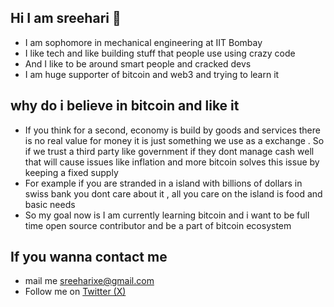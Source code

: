 ## Hi I am sreehari 👋 ##
- I am sophomore in mechanical engineering at IIT Bombay
- I like tech and like building stuff that people use using crazy code
- And I like to be around smart people and cracked devs
- I am huge supporter of bitcoin and web3 and trying to learn it 


## why do i believe in bitcoin and like it ##
- If you think for a second, economy is build by goods and services there is no real value for money it is just something we use as a exchange . So if we trust a third party like government if they dont manage cash well that will cause issues like inflation and more bitcoin solves this issue by keeping a fixed supply
- For example if you are stranded in a island with billions of dollars in swiss bank you dont care about it , all you care on the island is food and basic needs
- So my goal now is I am currently learning bitcoin and i want to be full time open source contributor and be a part of bitcoin ecosystem


## If you wanna contact me ##
- mail me sreeharixe@gmail.com
- Follow me on [Twitter (X)](https://x.com/sreehariX)








<!--
**sreehariX/sreehariX** is a ✨ _special_ ✨ repository because its `README.md` (this file) appears on your GitHub profile.

Here are some ideas to get you started:

- 🔭 I’m currently working on ...
- 🌱 I’m currently learning ...
- 👯 I’m looking to collaborate on ...
- 🤔 I’m looking for help with ...
- 💬 Ask me about ...
- 📫 How to reach me: ...
- 😄 Pronouns: ...
- ⚡ Fun fact: ...
-->
